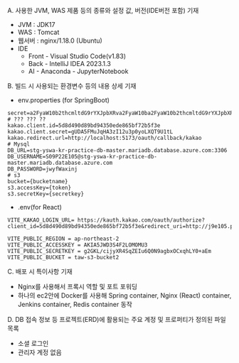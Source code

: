 A. 사용한 JVM, WAS 제품 등의 종류와 설정 값, 버전(IDE버전 포함) 기재
- JVM : JDK17
- WAS : Tomcat
- 웹서버 : nginx/1.18.0 (Ubuntu)
- IDE
    - Front - Visual Studio Code(v1.83)
    - Back - IntelliJ IDEA 2023.1.3
    - AI - Anaconda - JupyterNotebook


B. 빌드 시 사용되는 환경변수 등의 내용 상세 기재
- env.properties (for SpringBoot)
```
secret=a2FyaW10b2thcmltdG9rYXJpbXRva2FyaW10ba2FyaW10b2thcmltdG9rYXJpbXRva2FyaW10ba2FyaW10b2thcmltdG9rYXJpbXRva2FyaW10ba2FyaW10b2thcmltdG9rYXJpbXRva2FyaW10b
# ??? ??? ??
kakao.client.id=5d8d490d89bd94350ede865bf72b5f3e
kakao.client.secret=gUDA5FMuJqHA3zI12u3p0yoLXQT9U1tL
kakao.redirect.url=http://localhost:5173/oauth/callback/kakao
# Mysql
DB_URL=stg-yswa-kr-practice-db-master.mariadb.database.azure.com:3306
DB_USERNAME=S09P22E105@stg-yswa-kr-practice-db-master.mariadb.database.azure.com
DB_PASSWORD=jwyfWaxinj
# s3
bucket={bucketname}
s3.accessKey={token}
s3.secretKey={secretkey}
```
- .env(for React)
```
VITE_KAKAO_LOGIN_URL= https://kauth.kakao.com/oauth/authorize?client_id=5d8d490d89bd94350ede865bf72b5f3e&redirect_uri=http://j9e105.p.ssafy.io/oauth/callback/kakao&response_type=code

VITE_PUBLIC_REGION = ap-northeast-2
VITE_PUBLIC_ACCESSKEY = AKIA5JWD3S4F2LOMOMU3
VITE_PUBLIC_SECRETKEY = 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
VITE_PUBLIC_BUCKET = taw-s3-bucket2
```


C. 배포 시 특이사항 기재
- Nginx를 사용해서 프록시 역할 및 포트 포워딩
- 하나의 ec2안에 Docker를 사용해 Spring container, Nginx (React) container, Jenkins container, Redis container 동작


D. DB 접속 정보 등 프로젝트(ERD)에 활용되는 주요 계정 및 프로퍼티가 정의된 파일 목록
- 소셜 로그인
- 관리자 계정 없음



